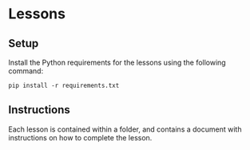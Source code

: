 # Lessons

## Setup

Install the Python requirements for the lessons using the following command:
```
pip install -r requirements.txt
```

## Instructions

Each lesson is contained within a folder, and contains a document with instructions on how to complete the lesson.